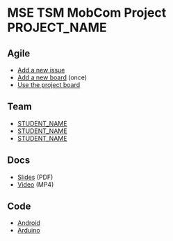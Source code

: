 # MSE TSM MobCom Project PROJECT_NAME

## Agile
* [Add a new issue](../../issues/new)
* [Add a new board](../../projects/new) (once)
* [Use the project board](../../projects/1)

## Team
* [STUDENT_NAME](https://github.com/USER_NAME)
* [STUDENT_NAME](https://github.com/USER_NAME)
* [STUDENT_NAME](https://github.com/USER_NAME)

## Docs
* [Slides](Docs/Slides.pdf) (PDF)
* [Video](Docs/Video.mp4) (MP4)

## Code
* [Android](Android)
* [Arduino](Arduino)

